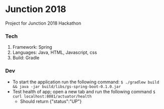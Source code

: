 # Junction 2018
Project for Junction 2018 Hackathon

### Tech
1. Framework: Spring
2. Languages: Java, HTML, Javascript, css
3. Build: Gradle

### Dev
* To start the application run the following command: 
```$ ./gradlew build && java -jar build/libs/gs-spring-boot-0.1.0.jar```
* Test health of app; open a new tab and run the following command
```$ curl localhost:8081/actuator/health```
   * Should return {"status":"UP"}

